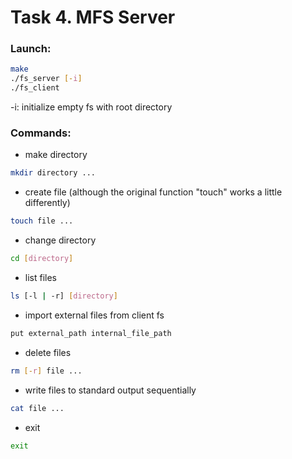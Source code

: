 # Task 4. MFS Server

### Launch:
```sh
make
./fs_server [-i]
./fs_client
```
-i: initialize empty fs with root directory
### Commands:
+ make directory
```sh
mkdir directory ...
```
+ create file (although the original function "touch" works a little differently)
```sh
touch file ...
```
+ change directory
```sh
cd [directory]
```
+ list files
```sh
ls [-l | -r] [directory]
```
+ import external files from client fs
```sh
put external_path internal_file_path
```
+ delete files
```sh
rm [-r] file ...
```
+ write files to standard output sequentially 
```sh
cat file ...
```
+ exit
```sh
exit
```
